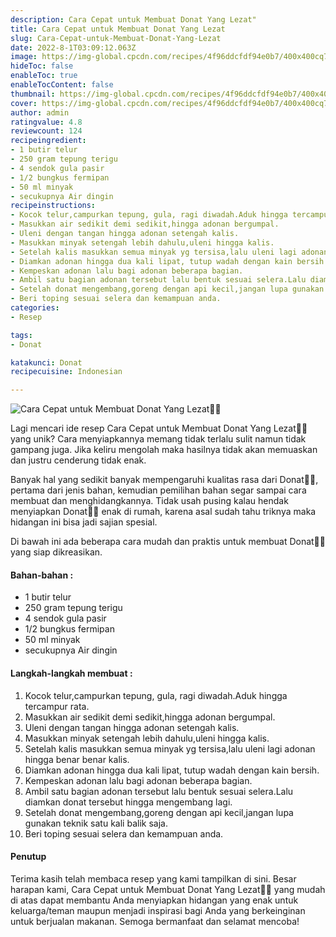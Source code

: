 ```yaml
---
description: Cara Cepat untuk Membuat Donat Yang Lezat"
title: Cara Cepat untuk Membuat Donat Yang Lezat
slug: Cara-Cepat-untuk-Membuat-Donat-Yang-Lezat
date: 2022-8-1T03:09:12.063Z
image: https://img-global.cpcdn.com/recipes/4f96ddcfdf94e0b7/400x400cq70/photo.jpg
hideToc: false
enableToc: true
enableTocContent: false
thumbnail: https://img-global.cpcdn.com/recipes/4f96ddcfdf94e0b7/400x400cq70/photo.jpg
cover: https://img-global.cpcdn.com/recipes/4f96ddcfdf94e0b7/400x400cq70/photo.jpg
author: admin
ratingvalue: 4.8
reviewcount: 124
recipeingredient:
- 1 butir telur
- 250 gram tepung terigu
- 4 sendok gula pasir
- 1/2 bungkus fermipan
- 50 ml minyak
- secukupnya Air dingin
recipeinstructions:
- Kocok telur,campurkan tepung, gula, ragi diwadah.Aduk hingga tercampur rata.
- Masukkan air sedikit demi sedikit,hingga adonan bergumpal.
- Uleni dengan tangan hingga adonan setengah kalis.
- Masukkan minyak setengah lebih dahulu,uleni hingga kalis.
- Setelah kalis masukkan semua minyak yg tersisa,lalu uleni lagi adonan hingga benar benar kalis.
- Diamkan adonan hingga dua kali lipat, tutup wadah dengan kain bersih.
- Kempeskan adonan lalu bagi adonan beberapa bagian.
- Ambil satu bagian adonan tersebut lalu bentuk sesuai selera.Lalu diamkan donat tersebut hingga mengembang lagi.
- Setelah donat mengembang,goreng dengan api kecil,jangan lupa gunakan teknik satu kali balik saja.
- Beri toping sesuai selera dan kemampuan anda.
categories:
- Resep

tags:
- Donat

katakunci: Donat
recipecuisine: Indonesian

---
```


![Cara Cepat untuk Membuat Donat Yang Lezat👩‍🍳](https://img-global.cpcdn.com/recipes/4f96ddcfdf94e0b7/400x400cq70/photo.jpg)

Lagi mencari ide resep Cara Cepat untuk Membuat Donat Yang Lezat👩‍🍳 yang unik? Cara menyiapkannya memang tidak terlalu sulit namun tidak gampang juga. Jika keliru mengolah maka hasilnya tidak akan memuaskan dan justru cenderung tidak enak.

Banyak hal yang sedikit banyak mempengaruhi kualitas rasa dari Donat👩‍🍳, pertama dari jenis bahan, kemudian pemilihan bahan segar sampai cara membuat dan menghidangkannya. Tidak usah pusing kalau hendak menyiapkan Donat👩‍🍳 enak di rumah, karena asal sudah tahu triknya maka hidangan ini bisa jadi sajian spesial.

Di bawah ini ada beberapa cara mudah dan praktis untuk membuat Donat👩‍🍳 yang siap dikreasikan.

<!--inarticleads1-->

#### Bahan-bahan :

- 1 butir telur
- 250 gram tepung terigu
- 4 sendok gula pasir
- 1/2 bungkus fermipan
- 50 ml minyak
- secukupnya Air dingin

<!--inarticleads2-->

#### Langkah-langkah membuat :

1. Kocok telur,campurkan tepung, gula, ragi diwadah.Aduk hingga tercampur rata.
1. Masukkan air sedikit demi sedikit,hingga adonan bergumpal.
1. Uleni dengan tangan hingga adonan setengah kalis.
1. Masukkan minyak setengah lebih dahulu,uleni hingga kalis.
1. Setelah kalis masukkan semua minyak yg tersisa,lalu uleni lagi adonan hingga benar benar kalis.
1. Diamkan adonan hingga dua kali lipat, tutup wadah dengan kain bersih.
1. Kempeskan adonan lalu bagi adonan beberapa bagian.
1. Ambil satu bagian adonan tersebut lalu bentuk sesuai selera.Lalu diamkan donat tersebut hingga mengembang lagi.
1. Setelah donat mengembang,goreng dengan api kecil,jangan lupa gunakan teknik satu kali balik saja.
1. Beri toping sesuai selera dan kemampuan anda.

#### Penutup

Terima kasih telah membaca resep yang kami tampilkan di sini. Besar harapan kami, Cara Cepat untuk Membuat Donat Yang Lezat👩‍🍳 yang mudah di atas dapat membantu Anda menyiapkan hidangan yang enak untuk keluarga/teman maupun menjadi inspirasi bagi Anda yang berkeinginan untuk berjualan makanan. Semoga bermanfaat dan selamat mencoba!